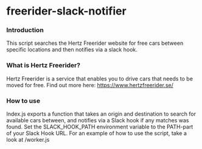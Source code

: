 # freerider-slack-notifier
### Introduction
This script searches the Hertz Freerider website for free cars between specific locations and then notifies via a slack hook.

### What is Hertz Freerider?
Hertz Freerider is a service that enables you to drive cars that needs to be moved for free. Find out more here: https://www.hertzfreerider.se/

### How to use
Index.js exports a function that takes an origin and destination to search for available cars between, and notifies via a Slack hook if any matches was found. Set the SLACK_HOOK_PATH environment variable to the PATH-part of your Slack Hook URL. For an example of how to use the script, take a look at /worker.js 